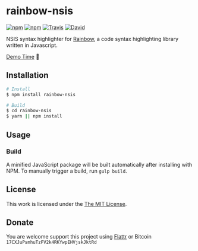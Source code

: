 # rainbow-nsis

[![npm](https://flat.badgen.net/npm/license/rainbow-nsis)](https://www.npmjs.org/package/rainbow-nsis)
[![npm](https://flat.badgen.net/npm/v/rainbow-nsis)](https://www.npmjs.org/package/rainbow-nsis)
[![Travis](https://flat.badgen.net/travis/idleberg/rainbow-nsis)](https://travis-ci.org/idleberg/rainbow-nsis)
[![David](https://flat.badgen.net/david/dev/idleberg/rainbow-nsis)](https://david-dm.org/idleberg/rainbow-nsis?type=dev)

NSIS syntax highlighter for [Rainbow](https://github.com/ccampbell/rainbow), a code syntax highlighting library written in Javascript.

[Demo Time](http://idleberg.github.io/rainbow-nsis/) 🙌

## Installation


```bash
# Install
$ npm install rainbow-nsis

# Build
$ cd rainbow-nsis
$ yarn || npm install
```

## Usage

### Build

A minified JavaScript package will be built automatically after installing with NPM. To manually trigger a build, run `gulp build`.

## License

This work is licensed under the [The MIT License](LICENSE.md).

## Donate

You are welcome support this project using [Flattr](https://flattr.com/submit/auto?user_id=idleberg&url=https://github.com/idleberg/rainbow-nsis) or Bitcoin `17CXJuPsmhuTzFV2k4RKYwpEHVjskJktRd`
